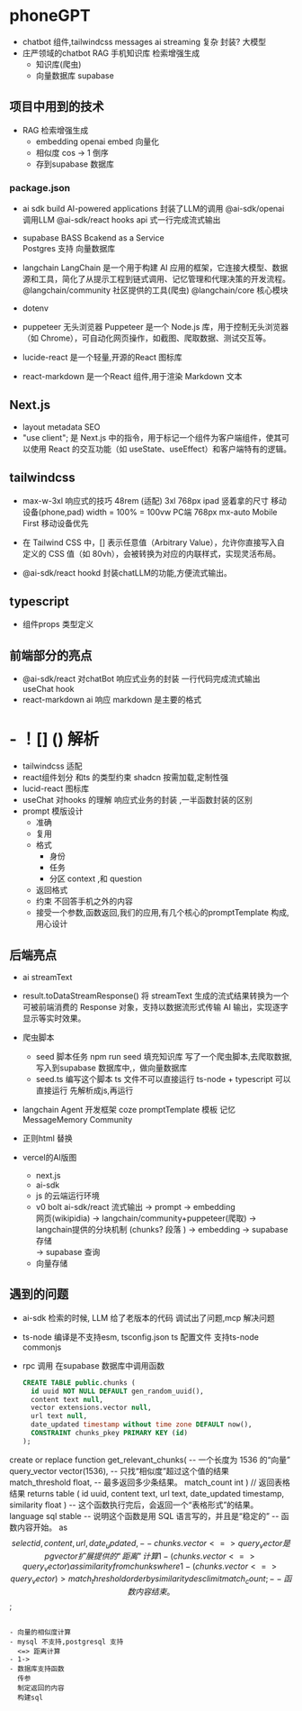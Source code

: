 # phoneGPT

- chatbot
  组件,tailwindcss messages
  ai streaming  复杂  封装? 
  大模型
- 庄严领域的chatbot 
  RAG 手机知识库  检索增强生成 
  - 知识库(爬虫)
  - 向量数据库  supabase 

## 项目中用到的技术
 
- RAG 检索增强生成
  - embedding openai embed 向量化
  - 相似度  cos -> 1 倒序 
  - 存到supabase 数据库
### package.json
- ai sdk 
  build AI-powered applications
  封装了LLM的调用
  @ai-sdk/openai   调用LLM
  @ai-sdk/react hooks api 式一行完成流式输出

- supabase
  BASS Bcakend as a Service   
  Postgres  支持 向量数据库
- langchain 
  LangChain 是一个用于构建 AI 应用的框架，它连接大模型、数据源和工具，简化了从提示工程到链式调用、记忆管理和代理决策的开发流程。 
  @langchain/community  社区提供的工具(爬虫)
  @langchain/core 核心模块
- dotenv
- puppeteer 无头浏览器 
  Puppeteer 是一个 Node.js 库，用于控制无头浏览器（如 Chrome），可自动化网页操作，如截图、爬取数据、测试交互等。
- lucide-react  是一个轻量,开源的React 图标库
- react-markdown 是一个React 组件,用于渲染 Markdown 文本 

## Next.js
- layout metadata
  SEO
- "use client"; 是 Next.js 中的指令，用于标记一个组件为客户端组件，使其可以使用 React 的交互功能（如 useState、useEffect）和客户端特有的逻辑。
## tailwindcss
- max-w-3xl
  响应式的技巧
  48rem (适配) 3xl 768px ipad 竖着拿的尺寸
  移动设备(phone,pad) width = 100% = 100vw
  PC端 768px mx-auto
  Mobile First 移动设备优先
- 在 Tailwind CSS 中，[] 表示任意值（Arbitrary Value），允许你直接写入自定义的 CSS 值（如 80vh），会被转换为对应的内联样式，实现灵活布局。

- @ai-sdk/react
  hookd 封装chatLLM的功能,方便流式输出。

## typescript
- 组件props 类型定义

## 前端部分的亮点
- @ai-sdk/react 对chatBot 响应式业务的封装 一行代码完成流式输出
  useChat hook 
- react-markdown ai 响应 markdown 是主要的格式
 # - ！[] () 解析
 - tailwindcss 适配
 - react组件划分 和ts 的类型约束
   shadcn 按需加载,定制性强
- lucid-react 图标库
- useChat 对hooks 的理解  响应式业务的封装 ,一半函数封装的区别 
- prompt 模版设计
  - 准确
  - 复用
  - 格式
    - 身份
    - 任务
    - 分区 context ,和 question
  - 返回格式
  - 约束 不回答手机之外的内容
  - 接受一个参数,函数返回,我们的应用,有几个核心的promptTemplate 构成,用心设计 

  
## 后端亮点
- ai streamText
- result.toDataStreamResponse() 将 streamText 生成的流式结果转换为一个可被前端消费的 Response 对象，支持以数据流形式传输 AI 输出，实现逐字显示等实时效果。
- 爬虫脚本
  - seed 脚本任务
    npm run seed 
    填充知识库 
    写了一个爬虫脚本,去爬取数据,写入到supabase 数据库中,，做向量数据库
  - seed.ts 编写这个脚本
    ts 文件不可以直接运行
    ts-node + typescript  可以直接运行
    先解析成js,再运行 
- langchain Agent 开发框架 
  coze promptTemplate  模板  记忆MessageMemory Community 
- 正则html 替换 
  
- vercel的AI版图
  - next.js
  - ai-sdk
  - js 的云端运行环境
  - v0 bolt 
    ai-sdk/react 流式输出 -> prompt -> embedding  
    网页(wikipidia) -> langchain/community+puppeteer(爬取) -> 
    langchain提供的分块机制 (chunks? 段落 ) -> embedding -> supabase 存储  
    -> supabase 查询 
  - 向量存储


## 遇到的问题
- ai-sdk 检索的时候, LLM 给了老版本的代码 调试出了问题,mcp 解决问题
- ts-node 编译是不支持esm,
  tsconfig.json ts 配置文件 
  支持ts-node commonjs 

- rpc 调用
  在supabase 数据库中调用函数 
  ``` sql 
  CREATE TABLE public.chunks (
    id uuid NOT NULL DEFAULT gen_random_uuid(),
    content text null,
    vector extensions.vector null,
    url text null,
    date_updated timestamp without time zone DEFAULT now(),
    CONSTRAINT chunks_pkey PRIMARY KEY (id)
  );

create or replace function get_relevant_chunks(
  -- 一个长度为 1536 的“向量”
  query_vector vector(1536),
  -- 只找“相似度”超过这个值的结果
  match_threshold float,
  -- 最多返回多少条结果。
  match_count int
)
// 返回表格结果 
returns table (
  id uuid,
  content text,
  url text,
  date_updated timestamp,
  similarity float
)
-- 这个函数执行完后，会返回一个“表格形式”的结果。
language sql stable
-- 说明这个函数是用 SQL 语言写的，并且是“稳定的”
-- 函数内容开始。
as $$
  select
    id,
    content,
    url,
    date_updated,
    -- chunks.vector <=> query_vector 是 pgvector 扩展提供的“距离”计算
    1 - (chunks.vector <=> query_vector) as similarity
  from chunks
  where 1 - (chunks.vector <=> query_vector) > match_threshold
  order by similarity desc
  limit match_count;
  -- 函数内容结束。
  $$;
  ```

- 向量的相似度计算
  - mysql 不支持,postgresql 支持
    <=> 距离计算
  - 1-> 
  - 数据库支持函数
    传参
    制定返回的内容
    构建sql 

  
  

